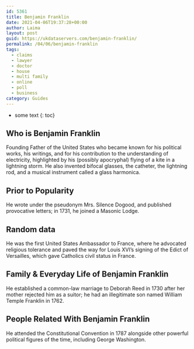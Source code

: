 ```yaml
---
id: 5361
title: Benjamin Franklin
date: 2021-04-06T19:37:28+00:00
author: Laima
layout: post
guid: https://ukdataservers.com/benjamin-franklin/
permalink: /04/06/benjamin-franklin
tags:
  - claims
  - lawyer
  - doctor
  - house
  - multi family
  - online
  - poll
  - business
category: Guides
---
```


* some text
{: toc}


## Who is Benjamin Franklin
                  
                  
                  
Founding Father of the United States who became known for his political works, his writings, and for his contribution to the understanding of electricity, highlighted by his (possibly apocryphal) flying of a kite in a lightning storm. He also invented bifocal glasses, the catheter, the lightning rod, and a musical instrument called a glass harmonica.
                  
              
            
              
            
                
                
                
## Prior to Popularity
                  
                  
                  
He wrote under the pseudonym Mrs. Silence Dogood, and published provocative letters; in 1731, he joined a Masonic Lodge.
                  
              
            
              
            
                
                
                
## Random data
                  
                  
                  
He was the first United States Ambassador to France, where he advocated religious tolerance and paved the way for Louis XVI&#8217;s signing of the Edict of Versailles, which gave Catholics civil status in France.
                  
              
            
              
            
                
                
                
## Family & Everyday Life of Benjamin Franklin
                  
                  
                  
He established a common-law marriage to Deborah Reed in 1730 after her mother rejected him as a suitor; he had an illegitimate son named William Temple Franklin in 1762.
                  
              
            
              
            
                
                
                
## People Related With Benjamin Franklin
                  
                  
                  
He attended the Constitutional Convention in 1787 alongside other powerful political figures of the time, including George Washington.
                  
              
            
              
            
                
              
            
              
              
            
            
              
            
          
          
          
